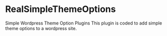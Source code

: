 # RealSimpleThemeOptions
Simple Wordpress Theme Option Plugins
This plugin is coded to add simple theme options to a wordpress site.
